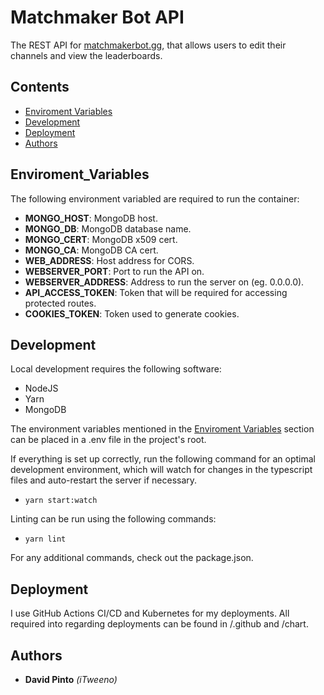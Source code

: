 # Matchmaker Bot API

The REST API for [matchmakerbot.gg](https://matchmakerbot.gg), that allows users to edit their channels and view the leaderboards.

## Contents
- [Enviroment Variables](#enviroment_variables)
- [Development](#development)
- [Deployment](#deployment)
- [Authors](#authors)

## Enviroment_Variables

The following environment variabled are required to run the container:
- **MONGO_HOST**: MongoDB host.
- **MONGO_DB**: MongoDB database name.
- **MONGO_CERT**: MongoDB x509 cert.
- **MONGO_CA**: MongoDB CA cert.
- **WEB_ADDRESS**: Host address for CORS.
- **WEBSERVER_PORT**: Port to run the API on.
- **WEBSERVER_ADDRESS**: Address to run the server on (eg. 0.0.0.0).
- **API_ACCESS_TOKEN**: Token that will be required for accessing protected routes.
- **COOKIES_TOKEN**: Token used to generate cookies.

## Development

Local development requires the following software:
- NodeJS
- Yarn
- MongoDB

The environment variables mentioned in the [Enviroment Variables](#enviroment_variables) section can be placed in a .env file in the project's root.

If everything is set up correctly, run the following command for an optimal development environment, which will watch for changes in the typescript files and auto-restart the server if necessary.
- `yarn start:watch`

Linting can be run using the following commands:
- `yarn lint`

For any additional commands, check out the package.json.

## Deployment

I use GitHub Actions CI/CD and Kubernetes for my deployments. All required into regarding deployments can be found in /.github and /chart.


## Authors

- **David Pinto** *(iTweeno)*